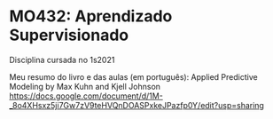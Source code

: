 # MO432: Aprendizado Supervisionado
Disciplina cursada no 1s2021

Meu resumo do livro e das aulas (em português):
Applied Predictive Modeling by Max Kuhn and Kjell Johnson <br>
https://docs.google.com/document/d/1M-_8o4XHsxz5ji7Gw7zV9teHVQnDOASPxkeJPazfp0Y/edit?usp=sharing
